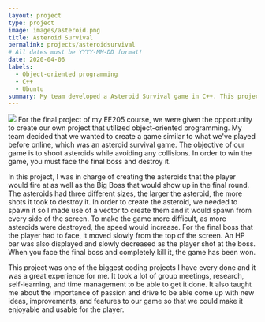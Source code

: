 ```yaml
---
layout: project
type: project
image: images/asteroid.png
title: Asteroid Survival
permalink: projects/asteroidsurvival
# All dates must be YYYY-MM-DD format!
date: 2020-04-06
labels:
  - Object-oriented programming
  - C++
  - Ubuntu
summary: My team developed a Asteroid Survival game in C++. This project was the capstone of our EE205 class, making use of what we learned throughout the semester on object-oriented programming into creating this final project.
---
```

<img class="ui tiny right spaced image" src="../images/player.jpg">
For the final project of my EE205 course, we were given the opportunity to create our own project that utilized object-oriented programming. My team decided that we wanted to create a game similar to what we've played before online, which was an asteroid survival game. The objective of our game is to shoot asteroids while avoiding any collisions. In order to win the game, you must face the final boss and destroy it.

<div class="ui embed" data-source="youtube" data-id="hd2LzxeinUQ" >
</div>

In this project, I was in charge of creating the asteroids that the player would fire at as well as the Big Boss that would show up in the final round. The asteroids had three different sizes, the larger the asteroid, the more shots it took to destroy it. In order to create the asteroid, we needed to spawn it so I made use of a vector to create them and it would spawn from every side of the screen. To make the game more difficult, as more asteroids were destroyed, the speed would increase. For the final boss that the player had to face, it moved slowly from the top of the screen. An HP bar was also displayed and slowly decreased as the player shot at the boss. When you face the final boss and completely kill it, the game has been won.

This project was one of the biggest coding projects I have every done and it was a great experience for me. It took a lot of group meetings, research, self-learning, and time management to be able to get it done. It also taught me about the importance of passion and drive to be able come up with new ideas, improvements, and features to our game so that we could make it enjoyable and usable for the player.
